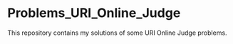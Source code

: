 # Problems_URI_Online_Judge

This repository contains my solutions of some URI Online Judge problems.